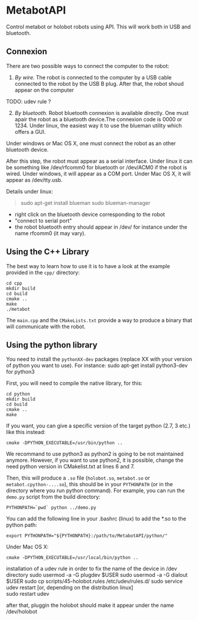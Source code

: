 # MetabotAPI

Control metabot or holobot robots using API. This will work both in
USB and bluetooth.

## Connexion

There are two possible ways to connect the computer to the robot:

1. *By wire.* The robot is connected to the computer by a USB cable
connected to the robot by the USB B plug. After that, the robot shoud appear on the computer 

TODO: udev rule ?

2. *By bluetooth.* Robot bluetooth connexion is available
directly. One must apair the robot as a bluetooth device.The connexion
code is 0000 or 1234. Under linux, the easiest way it to use the
blueman utility which offers a GUI.

Under windows or Mac OS X, one must connect the robot as an other
bluetooth device.

After this step, the robot must appear as a serial interface. Under
linux it can be something like /dev/rfcomm0 for bluetooth or /dev/ACM0
if the robot is wired. Under windows, it will appear as a COM
port. Under Mac OS X, it will appear as /dev/tty.usb<something>.

Details under linux:

   > sudo apt-get install blueman
   > sudo blueman-manager
   - right click on the bluetooth device corresponding to the robot
   - "connect to serial port"
   - the robot bluetooth entry should appear in /dev/
     for instance under the name rfcomm0 (it may vary).

## Using the C++ Library

The best way to learn how to use it is to have a look at the example provided in
the `cpp/` directory:

    cd cpp
    mkdir build
    cd build
    cmake ..
    make
    ./metabot

The `main.cpp` and the `CMakeLists.txt` provide a way to produce a binary that will
communicate with the robot.

## Using the python library

You need to install the `pythonXX-dev` packages (replace XX with your
version of python you want to use). For instance:
    sudo apt-get install python3-dev
for python3

First, you will need to compile the native library, for this:

    cd python
    mkdir build
    cd build
    cmake ..
    make
    
If you want, you can give a specific version of the target python (2.7, 3 etc.) like
this instead:

    cmake -DPYTHON_EXECUTABLE=/usr/bin/python ..

We recommand to use python3 as python2 is going to be not maintained
anymore. However, if you want to use python2, it is possible, change
the need python version in CMakelist.txt at lines 6 and 7.

Then, this will produce a `.so` file (`holobot.so`, `metabot.so` or
`metabot.cpython-....so`), this should be in your `PYTHONPATH` (or in
the directory where you run python command). For example, you can run
the `demo.py` script from the build directory:

    PYTHONPATH=`pwd` python ../demo.py

You can add the following line in your .bashrc (linux) to add the *.so
to the python path:

    export PYTHONPATH="${PYTHONPATH}:/path/to/MetabotAPI/python/"

Under Mac OS X:
      
    cmake -DPYTHON_EXECUTABLE=/usr/local/bin/python ..

installation of a udev rule in order to fix the name of the device in /dev directory
    sudo usermod -a -G plugdev $USER
    sudo usermod -a -G dialout $USER
    sudo cp scripts/45-holobot.rules /etc/udev/rules.d/
    sudo service udev restart
      [or, depending on the distribution linux]	 
    sudo restart udev

after that, pluggin the holobot should make it appear under the name /dev/holobot
